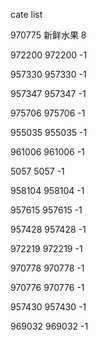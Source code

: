 cate list

970775 新鲜水果 8

972200 972200 -1

957330 957330 -1

957347 957347 -1

975706 975706 -1

955035 955035 -1

961006 961006 -1

5057 5057 -1

958104 958104 -1

957615 957615 -1

957428 957428 -1

972219 972219 -1

970778 970778 -1

970776 970776 -1

957430 957430 -1

969032 969032 -1

